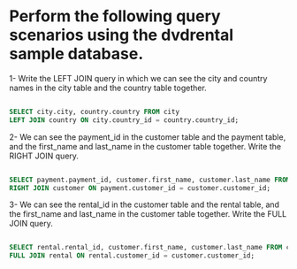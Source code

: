 # Perform the following query scenarios using the dvdrental sample database.
1- Write the LEFT JOIN query in which we can see the city and country names in the city table and the country table together.

```Sql

SELECT city.city, country.country FROM city
LEFT JOIN country ON city.country_id = country.country_id;

```

2- We can see the payment_id in the customer table and the payment table, and the first_name and last_name in the customer table together.
Write the RIGHT JOIN query.

```Sql

SELECT payment.payment_id, customer.first_name, customer.last_name FROM payment
RIGHT JOIN customer ON payment.customer_id = customer.customer_id;

```

3- We can see the rental_id in the customer table and the rental table, and the first_name and last_name in the customer table together.
Write the FULL JOIN query.

```Sql

SELECT rental.rental_id, customer.first_name, customer.last_name FROM customer
FULL JOIN rental ON rental.customer_id = customer.customer_id;

```
